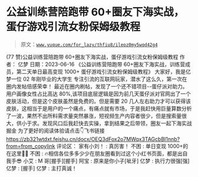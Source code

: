 # 公益训练营陪跑带 60+圈友下海实战，蛋仔游戏引流女粉保姆级教程

> 原文：[`www.yuque.com/for_lazy/thfiu8/ileoz0my5wqd42g4`](https://www.yuque.com/for_lazy/thfiu8/ileoz0my5wqd42g4)

<ne-h2 id="71a81c4f" data-lake-id="71a81c4f"><ne-heading-ext><ne-heading-anchor></ne-heading-anchor><ne-heading-fold></ne-heading-fold></ne-heading-ext><ne-heading-content><ne-text id="u24f6b46e">(77 赞)公益训练营陪跑带 60+圈友下海实战，蛋仔游戏引流女粉保姆级教程</ne-text></ne-heading-content></ne-h2> <ne-p id="u9054399a" data-lake-id="u9054399a"><ne-text id="u41915a8d">作者： 亿梦</ne-text></ne-p> <ne-p id="u44852e05" data-lake-id="u44852e05"><ne-text id="u318089af">日期：2023-06-16</ne-text></ne-p> <ne-p id="ua9c75fb4" data-lake-id="ua9c75fb4"><ne-text id="u232056bf">《公益训练营陪跑带 60+圈友下海实战，训练营成员，第二天单日最高变现 1000+ 蛋仔游戏引流女粉保姆级教程》</ne-text></ne-p> <ne-p id="u7d7dfedc" data-lake-id="u7d7dfedc"><ne-text id="ud05b84eb">大家好，我是亿梦一位 02 年刚毕业的大学生 专注引流的互联网玩家，潜水了这么久，第一次在圈内发帖倍感荣幸！</ne-text></ne-p> <ne-p id="u835d7250" data-lake-id="u835d7250"><ne-text id="uca3ed2ac">最近在圈内刷帖，发现了一个还不错项目--蛋仔派对助力。用户画像女性占比高达 80%,该项目底层逻辑是因为前几天蛋仔派对官网出了一个皮肤活动，但是这个皮肤虽然是免费的。但是需要 20 几人左右助力才可以获得该皮肤，这相当于是用户的一个痛点，有痛点就有市场，于是我赶快用巨量算数分析了一波，果然不出所料需求量突然暴涨，短视频生产内容者很少，但是搜索量很大，供小于求。发现风口后我赶快去实操，拿到结果之后带领，圈友一起下海实战掘金</ne-text></ne-p> <ne-p id="ud718af0d" data-lake-id="ud718af0d"><ne-text id="ucb16a748">为了更好的阅读体验请点击👇飞书链接</ne-text></ne-p> <ne-p id="u4b6a8276" data-lake-id="u4b6a8276">[<ne-text id="uf72d969b">https://zb321wtdxt.feishu.cn/docx/OEQ3dFox2o7MWqx3TAGcbBl1nnb?from=from_copylink</ne-text>](https://zb321wtdxt.feishu.cn/docx/OEQ3dFox2o7MWqx3TAGcbBl1nnb?from=from_copylink)</ne-p> <ne-hole id="u861e626e" data-lake-id="u861e626e"><ne-card data-card-name="hr" data-card-type="block" id="P1U4o" data-event-boundary="card"><ne-p id="u8173cdb3" data-lake-id="u8173cdb3"><ne-text id="uba6e7266">评论区：</ne-text></ne-p> <ne-p id="u7ebc460c" data-lake-id="u7ebc460c"><ne-text id="u1cfb8727">家有小刘！ : 真厉害！</ne-text> <ne-text id="u0d295101">不困 : 单日变现 1000+的在这里🎉🎉</ne-text> <ne-text id="u93d10c90">不困 : 🔥相信各位多多少少在朋友圈看到过这个小红书页面，都是出自我手😎</ne-text> <ne-text id="u5cf7f556">小艾 : M 哥[握手][握手]</ne-text> <ne-text id="uad8e2a20">阿宝 : 原来是你小子[呲牙]</ne-text> <ne-text id="u816272d8">亿梦 : 执行力很强[强]</ne-text> <ne-text id="u6064a728">亿梦 : [握手]</ne-text> <ne-text id="u71a3e9cb">亿梦 : 主打真诚！</ne-text></ne-p></ne-card></ne-hole>
